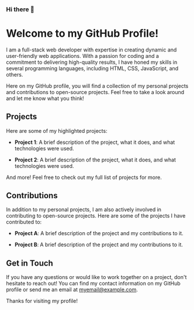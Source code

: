 ### Hi there 👋

<!--
**el-khayat/el-khayat** is a ✨ _special_ ✨ repository because its `README.md` (this file) appears on your GitHub profile.

Here are some ideas to get you started:

- 🔭 I’m currently working on ...
- 🌱 I’m currently learning ...
- 👯 I’m looking to collaborate on ...
- 🤔 I’m looking for help with ...
- 💬 Ask me about ...
- 📫 How to reach me: ...
- 😄 Pronouns: ...
- ⚡ Fun fact: ...
-->
# Welcome to my GitHub Profile!

I am a full-stack web developer with expertise in creating dynamic and user-friendly web applications. With a passion for coding and a commitment to delivering high-quality results, I have honed my skills in several programming languages, including HTML, CSS, JavaScript, and others.

Here on my GitHub profile, you will find a collection of my personal projects and contributions to open-source projects. Feel free to take a look around and let me know what you think!

## Projects

Here are some of my highlighted projects:

- **Project 1**: A brief description of the project, what it does, and what technologies were used.

- **Project 2**: A brief description of the project, what it does, and what technologies were used.

And more! Feel free to check out my full list of projects for more.

## Contributions

In addition to my personal projects, I am also actively involved in contributing to open-source projects. Here are some of the projects I have contributed to:

- **Project A**: A brief description of the project and my contributions to it.

- **Project B**: A brief description of the project and my contributions to it.

## Get in Touch

If you have any questions or would like to work together on a project, don't hesitate to reach out! You can find my contact information on my GitHub profile or send me an email at [myemail@example.com](mailto:myemail@example.com).

Thanks for visiting my profile!
